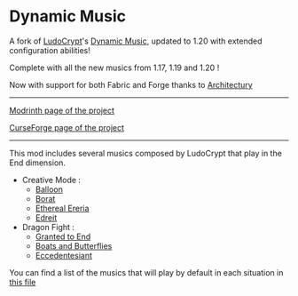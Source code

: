 # Dynamic Music

A fork of [LudoCrypt](https://github.com/LudoCrypt)'s [Dynamic Music](https://github.com/LudoCrypt/Dynamic-Music),
updated to 1.20 with extended configuration abilities!

Complete with all the new musics from 1.17, 1.19 and 1.20 !

Now with support for both Fabric and Forge thanks to [Architectury](https://github.com/architectury/architectury-api)

---

[Modrinth page of the project](https://modrinth.com/mod/dynamic-music-updated)

[CurseForge page of the project](https://www.curseforge.com/minecraft/mc-mods/dynamic-music-updated)

---

This mod includes several musics composed by LudoCrypt that play in the End dimension.

- Creative Mode :
    - [Balloon](https://ludocrypt.bandcamp.com/track/balloon)
    - [Borat](https://ludocrypt.bandcamp.com/track/borat)
    - [Ethereal Ereria](https://ludocrypt.bandcamp.com/track/ethereal-ereria)
    - [Edreit](https://ludocrypt.bandcamp.com/track/edreit)
- Dragon Fight :
    - [Granted to End](https://ludocrypt.bandcamp.com/track/granted-to-end)
    - [Boats and Butterflies](https://ludocrypt.bandcamp.com/track/boats-and-butterflies)
    - [Eccedentesiant](https://ludocrypt.bandcamp.com/track/eccedentesiast)

You can find a list of the musics that will play by default in each situation
in [this file](https://github.com/c-leri/Dynamic-Music/blob/1.20-architectury/DEFAULT_MUSIC.md)
